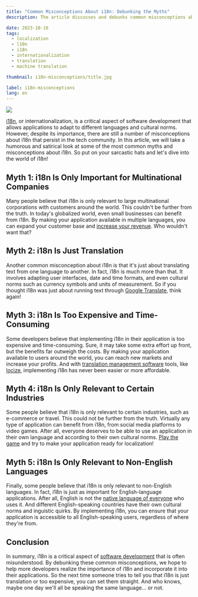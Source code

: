 ```yaml
---
title: "Common Misconceptions About i18n: Debunking the Myths"
description: The article discusses and debunks common misconceptions about i18n (internationalization) in a humorous and satirical tone.

date: 2023-10-16
tags:
  - localization
  - l10n
  - i18n
  - internationalization
  - translation
  - machine translation

thumbnail: i18n-misconceptions/title.jpg

label: i18n-misconceptions
lang: en
---
```


![](title.jpg)

[i18n](../what-is-i18n/), or internationalization, is a critical aspect of software development that allows applications to adapt to different languages and cultural norms. However, despite its importance, there are still a number of misconceptions about i18n that persist in the tech community. In this article, we will take a humorous and satirical look at some of the most common myths and misconceptions about i18n. So put on your sarcastic hats and let's dive into the world of i18n!


## Myth 1: i18n Is Only Important for Multinational Companies

Many people believe that i18n is only relevant to large multinational corporations with customers around the world. This couldn't be further from the truth. In today's globalized world, even small businesses can benefit from i18n. By making your application available in multiple languages, you can expand your customer base and [increase your revenue](../grow-online-business/). Who wouldn't want that?

## Myth 2: i18n Is Just Translation

Another common misconception about i18n is that it's just about translating text from one language to another. In fact, i18n is much more than that. It involves adapting user interfaces, date and time formats, and even cultural norms such as currency symbols and units of measurement. So if you thought i18n was just about running text through [Google Translate](../google-translate-accuracy/), think again!

## Myth 3: i18n Is Too Expensive and Time-Consuming

Some developers believe that implementing i18n in their application is too expensive and time-consuming. Sure, it may take some extra effort up front, but the benefits far outweigh the costs. By making your application available to users around the world, you can reach new markets and increase your profits. And with [translation management software](../i18n-l10n-t9n-tms/) tools, like [locize](), implementing i18n has never been easier or more affordable.

## Myth 4: i18n Is Only Relevant to Certain Industries

Some people believe that i18n is only relevant to certain industries, such as e-commerce or travel. This could not be further from the truth. Virtually any type of application can benefit from i18n, from social media platforms to video games. After all, everyone deserves to be able to use an application in their own language and according to their own cultural norms. [Play the game](../is-your-software-ready-for-localization/) and try to make your application ready for localization!

## Myth 5: i18n Is Only Relevant to Non-English Languages

Finally, some people believe that i18n is only relevant to non-English languages. In fact, i18n is just as important for English-language applications. After all, English is not the [native language of everyone](../grow-online-business/) who uses it. And different English-speaking countries have their own cultural norms and inguistic quirks. By implementing i18n, you can ensure that your application is accessible to all English-speaking users, regardless of where they're from.

## Conclusion

In summary, i18n is a critical aspect of [software development](../what-is-software-localization/) that is often misunderstood. By debunking these common misconceptions, we hope to help more developers realize the importance of i18n and incorporate it into their applications. So the next time someone tries to tell you that i18n is just translation or too expensive, you can set them straight. And who knows, maybe one day we'll all be speaking the same language... or not.
